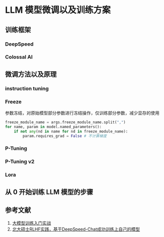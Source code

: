 # LLM 模型微调以及训练方案

## 训练框架

### DeepSpeed

### Colossal AI

## 微调方法以及原理

### instruction tuning

### Freeze
参数冻结，对原始模型部分参数进行冻结操作，仅训练部分参数，减少显存的使用
```python
freeze_module_name = args.freeze_module_name.split(",")
for name, param in model.named_parameters():
	if not any(nd in name for nd in freeze_module_name):
		param.requires_grad = False # 不计算梯度
```

### P-Tuning

### P-Tuning v2

### Lora

## 从 0 开始训练 LLM 模型的步骤


## 参考文献
1. [大模型训练入门实战](https://techdiylife.github.io/big-model-training/deepspeed/deepspeed-chat.html)
2. [北大硕士RLHF实践，基于DeepSpeed-Chat成功训练上自己的模型](https://zhuanlan.zhihu.com/p/653285736)
